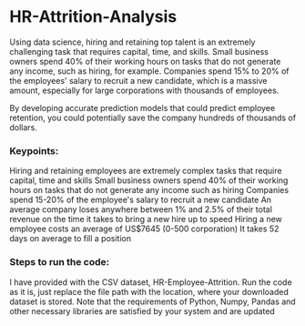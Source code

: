 # HR-Attrition-Analysis

Using data science, hiring and retaining top talent is an extremely challenging task that requires capital, time, and skills. Small business owners spend 40% of their working hours on tasks that do not generate any income, such as hiring, for example. Companies spend 15% to 20% of the employees' salary to recruit a new candidate, which is a massive amount, especially for large corporations with thousands of employees.

By developing accurate prediction models that could predict employee retention, you could potentially save the company hundreds of thousands of dollars.

### Keypoints:

Hiring and retaining employees are extremely complex tasks that require capital, time and skills
Small business owners spend 40% of their working hours on tasks that do not generate any income such as hiring
Companies spend 15-20% of the employee's salary to recruit a new candidate
An average company loses anywhere between 1% and 2.5% of their total revenue on the time it takes to bring a new hire up to speed
Hiring a new employee costs an average of US$7645 (0-500 corporation)
It takes 52 days on average to fill a position

### Steps to run the code: 

I have provided with the CSV dataset, HR-Employee-Attrition.
Run the code as it is, just replace the file path with the location, where your downloaded dataset is stored.
Note that the requirements of Python, Numpy, Pandas and other necessary libraries are satisfied by your system and are updated
